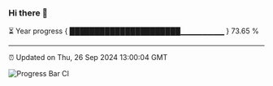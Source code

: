 ### Hi there 👋

⏳ Year progress { ██████████████████████▁▁▁▁▁▁▁▁ } 73.65 %

---

⏰ Updated on Thu, 26 Sep 2024 13:00:04 GMT

![Progress Bar CI](https://github.com/IshwaranRudhara/GIT-ACTION/workflows/Progress%20Bar%20CI/badge.svg)
